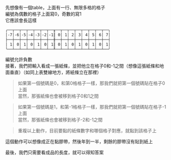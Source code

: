 先想像有一個table，上面有一行、無限多格的格子  
編號為偶數的格子上面寫0，奇數的寫1  
它應該會長這樣  
```txt
╭──┬──┬──┬──┬──┬──┬──╥──┬──┬──┬──┬──┬──┬──┬──╮
│-7│-6│-5│-4│-3│-2│-1║ 0│ 1│ 2│ 3│ 4│ 5│ 6│ 7│
├──┼──┼──┼──┼──┼──┼──╫──┼──┼──┼──┼──┼──┼──┼──┤
│ 1│ 0│ 1│ 0│ 1│ 0│ 1║ 0│ 1│ 0│ 1│ 0│ 1│ 0│ 1│
╰──┴──┴──┴──┴──┴──┴──╨──┴──┴──┴──┴──┴──┴──┴──╯
```
編號允許負數  
接著，我們把輸入看成一張紙條，並把他立在格子0和-1之間（想像這張紙條和地面垂直）（如同上表雙線地方，將紙條立在那裡）  

> 如果第一個號碼是0，和第0格格子一樣，那我們就把第一個號碼貼在格子0上面  
> 當然，那張紙條也會被移到格子0和1之間  

> 如果第一個號碼是1，和第-1格格子一樣，那我們就把第一個號碼貼在格子-1上面  
> 當然，那張紙條也會被移到格子-2和-1之間

> 重複以上動作，目前要黏的紙條數字和哪個格子對應，就黏到該格子上

這個動作可以想像成正在黏膠帶，然後年到一半，剩餘的膠帶沒有貼到紙上  

最後，我們只需要看成品的長度，就可以得知答案

